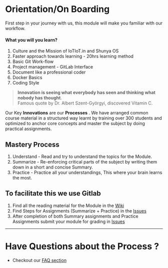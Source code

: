 # Orientation/On Boarding

First step in your journey with us, this module will make you familiar with our workflow.

#### What you will you learn?
1. Culture and the Mission of IoTIoT.in and Shunya OS
1. Faster approach towards learning - 20hrs learning method 
1. Basic Git Work-flow
1. Project management - GitLab Interface
1. Document like a professional coder
1. Docker Basics
1. Coding Style

> **Innovation is seeing what everybody has seen and thinking what nobody has thought**.  
Famous quote by Dr. Albert Szent-Györgyi, discovered Vitamin C.

Our Key **Innovations** are our **Processes** . We have arranged common course material in a structured way learnt by training over 300 students and optimized to anchor core concepts and master the subject by doing  practical assignments.


## Mastery Process 
1. Understand - Read and try to understand the topics for the Module.
2. Summarize - Re-enforcing critical parts of the subject by writing them down in a short and concise Summary. 
3. Practice - Practice all your understandings, This where your brain learns the most.


## To facilitate this we use Gitlab 
1. Find all the reading material for the Module in the [Wiki](https://gitlab.iotiot.in/newbies/orientation/wikis/home)
2. Find Steps for Assignments (Summarize + Practice) in the [Issues](https://gitlab.iotiot.in/newbies/orientation/issues/#16)
4. After completion of both Summary assignments and Practice Assignments submit your module for grading in [Issues](https://gitlab.iotiot.in/newbies/orientation/issues/#13)

------------------------------------------------

# Have Questions about the Process ?
* Checkout our [FAQ section](https://gitlab.iotiot.in/newbies/orientation/wikis/FAQ)
